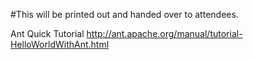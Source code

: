 #This will be printed out and handed over to attendees.

Ant Quick Tutorial
http://ant.apache.org/manual/tutorial-HelloWorldWithAnt.html